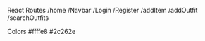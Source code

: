 React Routes
/home
/Navbar
/Login
/Register
/addItem
/addOutfit
/searchOutfits

Colors
#ffffe8
#2c262e